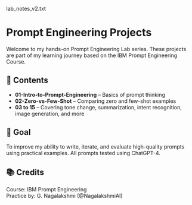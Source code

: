 lab_notes_v2.txt
# Prompt Engineering Projects

Welcome to my hands-on Prompt Engineering Lab series. These projects are part of my learning journey based on the IBM Prompt Engineering Course.

## 📂 Contents

- **01-Intro-to-Prompt-Engineering** – Basics of prompt thinking  
- **02-Zero-vs-Few-Shot** – Comparing zero and few-shot examples  
- **03 to 15** – Covering tone change, summarization, intent recognition, image generation, and more  

## 🎯 Goal

To improve my ability to write, iterate, and evaluate high-quality prompts using practical examples. All prompts tested using ChatGPT-4.

## 📚 Credits

Course: IBM Prompt Engineering  
Practice by: G. Nagalakshmi (@NagalakshmiAI)  
